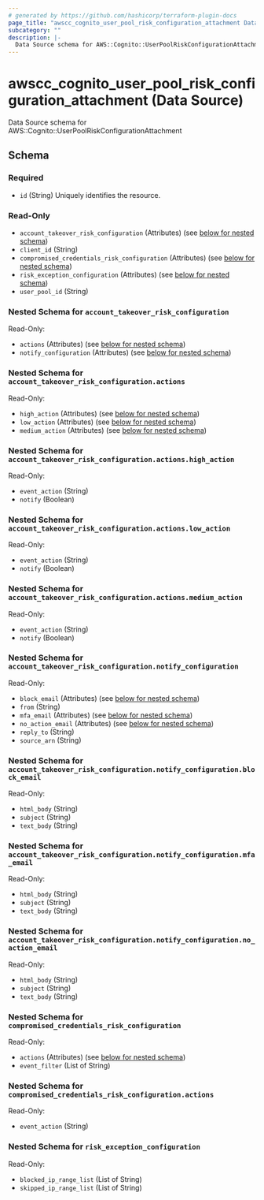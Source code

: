 ```yaml
---
# generated by https://github.com/hashicorp/terraform-plugin-docs
page_title: "awscc_cognito_user_pool_risk_configuration_attachment Data Source - terraform-provider-awscc"
subcategory: ""
description: |-
  Data Source schema for AWS::Cognito::UserPoolRiskConfigurationAttachment
---
```


# awscc_cognito_user_pool_risk_configuration_attachment (Data Source)

Data Source schema for AWS::Cognito::UserPoolRiskConfigurationAttachment



<!-- schema generated by tfplugindocs -->
## Schema

### Required

- `id` (String) Uniquely identifies the resource.

### Read-Only

- `account_takeover_risk_configuration` (Attributes) (see [below for nested schema](#nestedatt--account_takeover_risk_configuration))
- `client_id` (String)
- `compromised_credentials_risk_configuration` (Attributes) (see [below for nested schema](#nestedatt--compromised_credentials_risk_configuration))
- `risk_exception_configuration` (Attributes) (see [below for nested schema](#nestedatt--risk_exception_configuration))
- `user_pool_id` (String)

<a id="nestedatt--account_takeover_risk_configuration"></a>
### Nested Schema for `account_takeover_risk_configuration`

Read-Only:

- `actions` (Attributes) (see [below for nested schema](#nestedatt--account_takeover_risk_configuration--actions))
- `notify_configuration` (Attributes) (see [below for nested schema](#nestedatt--account_takeover_risk_configuration--notify_configuration))

<a id="nestedatt--account_takeover_risk_configuration--actions"></a>
### Nested Schema for `account_takeover_risk_configuration.actions`

Read-Only:

- `high_action` (Attributes) (see [below for nested schema](#nestedatt--account_takeover_risk_configuration--actions--high_action))
- `low_action` (Attributes) (see [below for nested schema](#nestedatt--account_takeover_risk_configuration--actions--low_action))
- `medium_action` (Attributes) (see [below for nested schema](#nestedatt--account_takeover_risk_configuration--actions--medium_action))

<a id="nestedatt--account_takeover_risk_configuration--actions--high_action"></a>
### Nested Schema for `account_takeover_risk_configuration.actions.high_action`

Read-Only:

- `event_action` (String)
- `notify` (Boolean)


<a id="nestedatt--account_takeover_risk_configuration--actions--low_action"></a>
### Nested Schema for `account_takeover_risk_configuration.actions.low_action`

Read-Only:

- `event_action` (String)
- `notify` (Boolean)


<a id="nestedatt--account_takeover_risk_configuration--actions--medium_action"></a>
### Nested Schema for `account_takeover_risk_configuration.actions.medium_action`

Read-Only:

- `event_action` (String)
- `notify` (Boolean)



<a id="nestedatt--account_takeover_risk_configuration--notify_configuration"></a>
### Nested Schema for `account_takeover_risk_configuration.notify_configuration`

Read-Only:

- `block_email` (Attributes) (see [below for nested schema](#nestedatt--account_takeover_risk_configuration--notify_configuration--block_email))
- `from` (String)
- `mfa_email` (Attributes) (see [below for nested schema](#nestedatt--account_takeover_risk_configuration--notify_configuration--mfa_email))
- `no_action_email` (Attributes) (see [below for nested schema](#nestedatt--account_takeover_risk_configuration--notify_configuration--no_action_email))
- `reply_to` (String)
- `source_arn` (String)

<a id="nestedatt--account_takeover_risk_configuration--notify_configuration--block_email"></a>
### Nested Schema for `account_takeover_risk_configuration.notify_configuration.block_email`

Read-Only:

- `html_body` (String)
- `subject` (String)
- `text_body` (String)


<a id="nestedatt--account_takeover_risk_configuration--notify_configuration--mfa_email"></a>
### Nested Schema for `account_takeover_risk_configuration.notify_configuration.mfa_email`

Read-Only:

- `html_body` (String)
- `subject` (String)
- `text_body` (String)


<a id="nestedatt--account_takeover_risk_configuration--notify_configuration--no_action_email"></a>
### Nested Schema for `account_takeover_risk_configuration.notify_configuration.no_action_email`

Read-Only:

- `html_body` (String)
- `subject` (String)
- `text_body` (String)




<a id="nestedatt--compromised_credentials_risk_configuration"></a>
### Nested Schema for `compromised_credentials_risk_configuration`

Read-Only:

- `actions` (Attributes) (see [below for nested schema](#nestedatt--compromised_credentials_risk_configuration--actions))
- `event_filter` (List of String)

<a id="nestedatt--compromised_credentials_risk_configuration--actions"></a>
### Nested Schema for `compromised_credentials_risk_configuration.actions`

Read-Only:

- `event_action` (String)



<a id="nestedatt--risk_exception_configuration"></a>
### Nested Schema for `risk_exception_configuration`

Read-Only:

- `blocked_ip_range_list` (List of String)
- `skipped_ip_range_list` (List of String)
